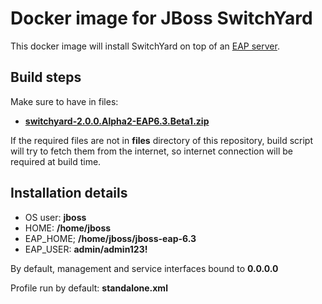 # Docker image for JBoss SwitchYard
This docker image will install SwitchYard on top of an [EAP server][jboss_eap].

## Build steps
Make sure to have in files:
* [__switchyard-2.0.0.Alpha2-EAP6.3.Beta1.zip__][switchyard]

If the required files are not in __files__ directory of this repository, build script will try to fetch them from the internet, so internet connection will be required at build time.

## Installation details
* OS user: __jboss__
* HOME: __/home/jboss__
* EAP_HOME; __/home/jboss/jboss-eap-6.3__
* EAP_USER: __admin/admin123!__

By default, management and service interfaces bound to __0.0.0.0__

Profile run by default: __standalone.xml__

[jboss_eap]: https://github.com/jorgemoralespou/docker-jboss-eap
[switchyard]: http://switchyard.jboss.org
